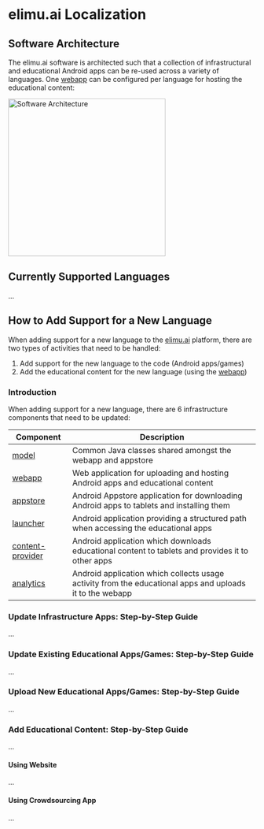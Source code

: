 # elimu.ai Localization

## Software Architecture

The elimu.ai software is architected such that a collection of infrastructural and educational Android apps can be re-used across a variety of languages. One [webapp](https://github.com/elimu-ai/webapp) can be configured per language for hosting the educational content:

[
  <img width="320" alt="Software Architecture" src="https://user-images.githubusercontent.com/15718174/83595568-fb6a1e00-a594-11ea-990a-10c0bd62ed11.png">
](https://github.com/elimu-ai/wiki/blob/master/SOFTWARE_ARCHITECTURE.md)

## Currently Supported Languages

...


## How to Add Support for a New Language

When adding support for a new language to the [elimu.ai](http://elimu.ai) platform, there are two types of activities that need to be handled:

  1. Add support for the new language to the code (Android apps/games)
  2. Add the educational content for the new language (using the [webapp](https://github.com/elimu-ai/webapp))


### Introduction

When adding support for a new language, there are 6 infrastructure components that need to be updated:

Component | Description
------------ | -------------
[model](https://github.com/elimu-ai/model) | Common Java classes shared amongst the webapp and appstore
[webapp](https://github.com/elimu-ai/webapp) | Web application for uploading and hosting Android apps and educational content
[appstore](https://github.com/elimu-ai/appstore) | Android Appstore application for downloading Android apps to tablets and installing them
[launcher](https://github.com/elimu-ai/launcher) |	Android application providing a structured path when accessing the educational apps
[content-provider](https://github.com/elimu-ai/content-provider)	| Android application which downloads educational content to tablets and provides it to other apps
[analytics](https://github.com/elimu-ai/analytics)	| Android application which collects usage activity from the educational apps and uploads it to the webapp

### Update Infrastructure Apps: Step-by-Step Guide

...

### Update Existing Educational Apps/Games: Step-by-Step Guide

...

### Upload New Educational Apps/Games: Step-by-Step Guide

...

<a name="add-educational-content"></a>
### Add Educational Content: Step-by-Step Guide

...

#### Using Website

...

#### Using Crowdsourcing App

...
